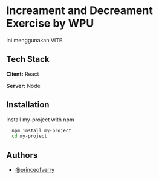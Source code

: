 
# Increament and Decreament Exercise by WPU

Ini menggunakan VITE.


## Tech Stack

**Client:** React

**Server:** Node


## Installation

Install my-project with npm

```bash
  npm install my-project
  cd my-project
```
    
## Authors

- [@princeofverry](https://www.github.com/princeofverry)


